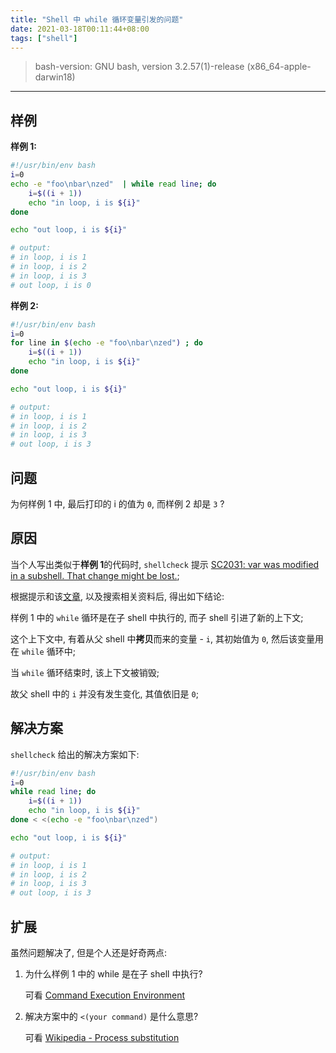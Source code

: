 ```yaml
---
title: "Shell 中 while 循环变量引发的问题"
date: 2021-03-18T00:11:44+08:00
tags: ["shell"]
---
```


> bash-version: GNU bash, version 3.2.57(1)-release (x86_64-apple-darwin18)

---

## 样例

**样例 1:**

```sh
#!/usr/bin/env bash
i=0
echo -e "foo\nbar\nzed"  | while read line; do
    i=$((i + 1))
    echo "in loop, i is ${i}"
done

echo "out loop, i is ${i}"

# output:
# in loop, i is 1
# in loop, i is 2
# in loop, i is 3
# out loop, i is 0
```

**样例 2:**

```sh
#!/usr/bin/env bash
i=0
for line in $(echo -e "foo\nbar\nzed") ; do
    i=$((i + 1))
    echo "in loop, i is ${i}"
done

echo "out loop, i is ${i}"

# output:
# in loop, i is 1
# in loop, i is 2
# in loop, i is 3
# out loop, i is 3
```

## 问题

为何样例 1 中, 最后打印的 i 的值为 `0`, 而样例 2 却是 `3` ?

## 原因

当个人写出类似于**样例 1**的代码时, `shellcheck` 提示 [SC2031: var was modified in a subshell. That change might be lost.][sc2031];

根据提示和该[文章][bashfaq/024], 以及搜索相关资料后, 得出如下结论:

样例 1 中的 `while` 循环是在子 shell 中执行的, 而子 shell 引进了新的上下文;

这个上下文中, 有着从父 shell 中**拷贝**而来的变量 - `i`, 其初始值为 `0`, 然后该变量用在 `while` 循环中;

当 `while` 循环结束时, 该上下文被销毁;

故父 shell 中的 `i` 并没有发生变化, 其值依旧是 `0`;

## 解决方案

`shellcheck` 给出的解决方案如下:

```sh
#!/usr/bin/env bash
i=0
while read line; do
    i=$((i + 1))
    echo "in loop, i is ${i}"
done < <(echo -e "foo\nbar\nzed")

echo "out loop, i is ${i}"

# output:
# in loop, i is 1
# in loop, i is 2
# in loop, i is 3
# out loop, i is 3
```

## 扩展

虽然问题解决了, 但是个人还是好奇两点:

1. 为什么样例 1 中的 while 是在子 shell 中执行?

   可看 [Command Execution Environment](https://www.gnu.org/software/bash/manual/html_node/Command-Execution-Environment.html)

2. 解决方案中的 `<(your command)` 是什么意思?

   可看 [Wikipedia - Process substitution](https://en.wikipedia.org/wiki/Process_substitution)

[sc2031]: https://github.com/koalaman/shellcheck/wiki/SC2031
[bashfaq/024]: http://mywiki.wooledge.org/BashFAQ/024
[a variable modified inside a while loop is not remembered]: https://stackoverflow.com/questions/16854280/a-variable-modified-inside-a-while-loop-is-not-remembered
[bash: variable loses value at end of while read loop]: https://serverfault.com/questions/259339/bash-variable-loses-value-at-end-of-while-read-loop
